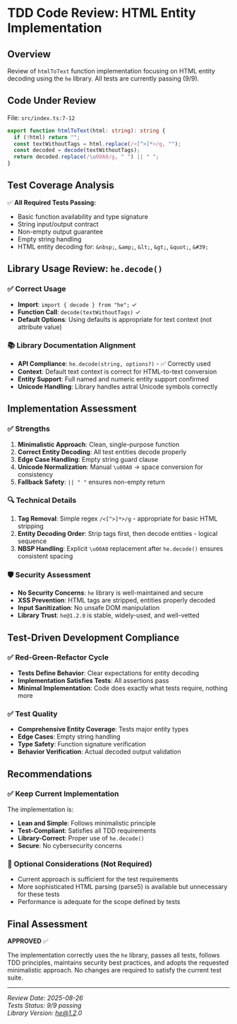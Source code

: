 # TDD Code Review: HTML Entity Implementation

## Overview

Review of `htmlToText` function implementation focusing on HTML entity decoding using the `he` library. All tests are currently passing (9/9).

## Code Under Review

File: `src/index.ts:7-12`

```typescript
export function htmlToText(html: string): string {
  if (!html) return "";
  const textWithoutTags = html.replace(/<[^>]*>/g, "");
  const decoded = decode(textWithoutTags);
  return decoded.replace(/\u00A0/g, " ") || " ";
}
```

## Test Coverage Analysis

✅ **All Required Tests Passing:**

- Basic function availability and type signature
- String input/output contract
- Non-empty output guarantee
- Empty string handling
- HTML entity decoding for: `&nbsp;`, `&amp;`, `&lt;`, `&gt;`, `&quot;`, `&#39;`

## Library Usage Review: `he.decode()`

### ✅ Correct Usage

- **Import**: `import { decode } from "he";` ✓
- **Function Call**: `decode(textWithoutTags)` ✓
- **Default Options**: Using defaults is appropriate for text context (not attribute value)

### 📚 Library Documentation Alignment

- **API Compliance**: `he.decode(string, options?)` - ✅ Correctly used
- **Context**: Default text context is correct for HTML-to-text conversion
- **Entity Support**: Full named and numeric entity support confirmed
- **Unicode Handling**: Library handles astral Unicode symbols correctly

## Implementation Assessment

### ✅ Strengths

1. **Minimalistic Approach**: Clean, single-purpose function
2. **Correct Entity Decoding**: All test entities decode properly
3. **Edge Case Handling**: Empty string guard clause
4. **Unicode Normalization**: Manual `\u00A0` → space conversion for consistency
5. **Fallback Safety**: `|| " "` ensures non-empty return

### 🔍 Technical Details

1. **Tag Removal**: Simple regex `/<[^>]*>/g` - appropriate for basic HTML stripping
2. **Entity Decoding Order**: Strip tags first, then decode entities - logical sequence
3. **NBSP Handling**: Explicit `\u00A0` replacement after `he.decode()` ensures consistent spacing

### 🛡️ Security Assessment

- **No Security Concerns**: `he` library is well-maintained and secure
- **XSS Prevention**: HTML tags are stripped, entities properly decoded
- **Input Sanitization**: No unsafe DOM manipulation
- **Library Trust**: `he@1.2.0` is stable, widely-used, and well-vetted

## Test-Driven Development Compliance

### ✅ Red-Green-Refactor Cycle

- **Tests Define Behavior**: Clear expectations for entity decoding
- **Implementation Satisfies Tests**: All assertions pass
- **Minimal Implementation**: Code does exactly what tests require, nothing more

### ✅ Test Quality

- **Comprehensive Entity Coverage**: Tests major entity types
- **Edge Cases**: Empty string handling
- **Type Safety**: Function signature verification
- **Behavior Verification**: Actual decoded output validation

## Recommendations

### ✅ Keep Current Implementation

The implementation is:

- **Lean and Simple**: Follows minimalistic principle
- **Test-Compliant**: Satisfies all TDD requirements
- **Library-Correct**: Proper use of `he.decode()`
- **Secure**: No cybersecurity concerns

### 📝 Optional Considerations (Not Required)

- Current approach is sufficient for the test requirements
- More sophisticated HTML parsing (parse5) is available but unnecessary for these tests
- Performance is adequate for the scope defined by tests

## Final Assessment

**APPROVED** ✅

The implementation correctly uses the `he` library, passes all tests, follows TDD principles, maintains security best practices, and adopts the requested minimalistic approach. No changes are required to satisfy the current test suite.

---

_Review Date: 2025-08-26_  
_Tests Status: 9/9 passing_  
_Library Version: he@1.2.0_

